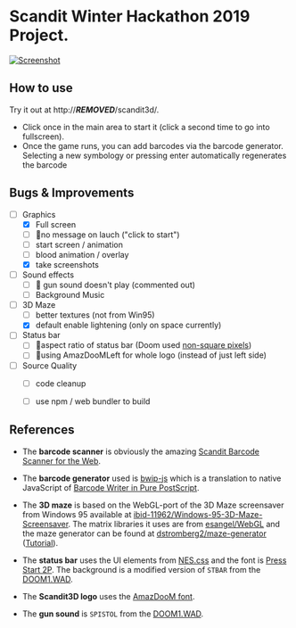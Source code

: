                                   

# Scandit Winter Hackathon 2019 Project.

[![Screenshot](http://***REMOVED***/scandit3d/screenshot-thumb.png)](http://***REMOVED***/scandit3d/screenshot.png)

## How to use
Try it out at http://***REMOVED***/scandit3d/. 
* Click once in the main area to start it (click a second time to go into fullscreen). 
* Once the game runs, you can add barcodes via the barcode generator. Selecting a new symbology or pressing enter automatically regenerates the barcode

## Bugs & Improvements
- [ ] Graphics
  - [x] Full screen
  - [ ] 🐞no message on lauch ("click to start")
  - [ ] start screen / animation
  - [ ] blood animation / overlay 
  - [x] take screenshots
- [ ] Sound effects 
  - [ ] 🐞 gun sound doesn't play (commented out)
  - [ ] Background Music
- [ ] 3D Maze
  - [ ] better textures (not from Win95)
  - [x] default enable lightening (only on space currently)
- [ ] Status bar
  - [ ] 🐞aspect ratio of status bar (Doom used [non-square pixels](https://doom.fandom.com/wiki/Aspect_ratio))
  - [ ] 🐞using AmazDooMLeft for whole logo (instead of just left side)
- [ ] Source Quality
  - [ ] code cleanup
  - [ ] use npm / web bundler to build


## References
* The **barcode scanner** is obviously the amazing [Scandit Barcode Scanner for the Web](https://www.npmjs.com/package/scandit-sdk).

* The **barcode generator** used is [bwip-js](https://github.com/metafloor/bwip-js) which is a translation to native JavaScript of [Barcode Writer in Pure PostScript](https://github.com/bwipp/postscriptbarcode).

* The **3D maze** is based on the WebGL-port of the 3D Maze screensaver from Windows 95 available at [ibid-11962/Windows-95-3D-Maze-Screensaver](https://github.com/ibid-11962/Windows-95-3D-Maze-Screensaver). The matrix libraries it uses are from [esangel/WebGL](https://github.com/esangel/WebGL/tree/master/Common) and the maze generator can be found at [dstromberg2/maze-generator](https://github.com/dstromberg2/maze-generator) ([Tutorial](https://www.dstromberg.com/2013/07/tutorial-random-maze-generation-algorithm-in-javascript/)).

* The **status bar** uses the UI elements from [NES.css](https://github.com/nostalgic-css/NES.css) and the font is [Press Start 2P](https://fonts.google.com/specimen/Press+Start+2P?selection.family=Press+Start+2P). The background is a modified version of `STBAR` from the [DOOM1.WAD](https://doomwiki.org/wiki/DOOM1.WAD).

* The **Scandit3D logo** uses the [AmazDooM font](https://www.dafont.com/amazdoom.font).

* The **gun sound** is `SPISTOL` from the [DOOM1.WAD](https://doomwiki.org/wiki/DOOM1.WAD).



